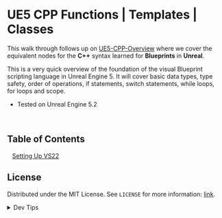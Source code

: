 # UE5 CPP Functions | Templates | Classes


<!-- OVERVIEW -->
This walk through follows up on [UE5-CPP-Overview](https://github.com/maubanel/UE5-CPP-Overview) where we cover the equivalent nodes for the **C++** syntax learned for **Blueprints** in **Unreal**.

This is a very quick overview of the foundation of the visual Blueprint scripting language in Unreal Engine 5. It will cover basic data types, type safety, order of operations, if statements, switch statements, while loops, for loops and scope.

* Tested on Unreal Engine 5.2

<br>

<!-- TOC -->
## Table of Contents

<kbd></kbd> &nbsp;&nbsp; [Setting Up VS22](setting-up/README.md#user-content-setting-up-unreal) <br>

<!-- LICENSE -->
## License
Distributed under the MIT License. See `LICENSE` for more information: [link](LICENSE).

</details>
<details><summary>Dev Tips</summary>
make git m="add commit message"
</details>